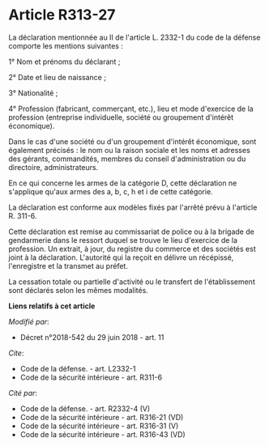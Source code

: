 # Article R313-27

La déclaration mentionnée au II de l'article L. 2332-1 du code de la défense comporte les mentions suivantes :

1° Nom et prénoms du déclarant ;

2° Date et lieu de naissance ;

3° Nationalité ;

4° Profession (fabricant, commerçant, etc.), lieu et mode d'exercice de la profession (entreprise individuelle, société ou
groupement d'intérêt économique).

Dans le cas d'une société ou d'un groupement d'intérêt économique, sont également précisés : le nom ou la raison sociale et
les noms et adresses des gérants, commandités, membres du conseil d'administration ou du directoire, administrateurs.

En ce qui concerne les armes de la catégorie D, cette déclaration ne s'applique qu'aux armes des a, b, c, h et i de cette
catégorie.

La déclaration est conforme aux modèles fixés par l'arrêté prévu à l'article R. 311-6.

Cette déclaration est remise au commissariat de police ou à la brigade de gendarmerie dans le ressort duquel se trouve le
lieu d'exercice de la profession. Un extrait, à jour, du registre du commerce et des sociétés est joint à la déclaration.
L'autorité qui la reçoit en délivre un récépissé, l'enregistre et la transmet au préfet.

La cessation totale ou partielle d'activité ou le transfert de l'établissement sont déclarés selon les mêmes modalités.

**Liens relatifs à cet article**

_Modifié par_:

  - Décret n°2018-542 du 29 juin 2018 - art. 11

_Cite_:

  - Code de la défense. - art. L2332-1
  - Code de la sécurité intérieure - art. R311-6

_Cité par_:

  - Code de la défense. - art. R2332-4 (V)
  - Code de la sécurité intérieure - art. R316-21 (VD)
  - Code de la sécurité intérieure - art. R316-31 (V)
  - Code de la sécurité intérieure - art. R316-43 (VD)

